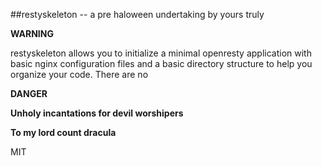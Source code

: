 ##restyskeleton -- a pre haloween undertaking by yours truly

**WARNING**

restyskeleton allows you to initialize a minimal openresty application with basic nginx configuration files and a basic directory structure to help you organize your code. There are no

**DANGER**

**Unholy incantations for devil worshipers**

**To my lord count dracula**

MIT
